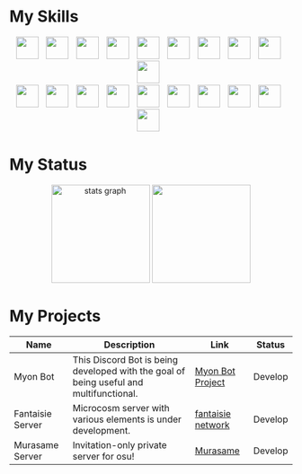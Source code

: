 # My Skills

<div align="center">
  <img src="https://skillicons.dev/icons?i=js" height="40"/>
  <img width="6" />
  <img src="https://skillicons.dev/icons?i=ts" height="40"/>
  <img width="6" />
  <img src="https://skillicons.dev/icons?i=nodejs" height="40"/>
  <img width="6" />
  <img src="https://skillicons.dev/icons?i=py" height="40"/>
  <img width="6" />
  <img src="https://skillicons.dev/icons?i=java"  height="40"/>
  <img width="6" />
  <img src="https://skillicons.dev/icons?i=kotlin"  height="40"/>
  <img width="6" />
  <img src="https://skillicons.dev/icons?i=cs"  height="40"/>
  <img width="6" />
  <img src="https://skillicons.dev/icons?i=go"  height="40"/>
  <img width="6" />
  <img src="https://skillicons.dev/icons?i=dart"  height="40"/>
  <img width="6" />
  <img src="https://skillicons.dev/icons?i=flutter"  height="40"/>
  <img width="6" />
</div>
<div align="center">
  <img src="https://skillicons.dev/icons?i=react" height="40"/>
  <img width="6" />
  <img src="https://skillicons.dev/icons?i=nextjs" height="40"/>
  <img width="6" />
  <img src="https://skillicons.dev/icons?i=remix" height="40"/>
  <img width="6" />
  <img src="https://skillicons.dev/icons?i=bots" height="40"/>
  <img width="6" />
  <img src="https://skillicons.dev/icons?i=fastapi"  height="40"/>
  <img width="6" />
  <img src="https://skillicons.dev/icons?i=unity"  height="40"/>
  <img width="6" />
  <img src="https://skillicons.dev/icons?i=mysql"  height="40"/>
  <img width="6" />
  <img src="https://skillicons.dev/icons?i=docker"  height="40"/>
  <img width="6" />
  <img src="https://skillicons.dev/icons?i=git"  height="40"/>
  <img width="6" />
  <img src="https://skillicons.dev/icons?i=vscode"  height="40"/>
  <img width="6" />
</div>

# My Status

<div align="center">
  <img src="https://github-readme-stats.vercel.app/api?username=namakemono-san&show_icons=true&theme=tokyonight&order=1" height="175" alt="stats graph"  />
  <img src="https://github-readme-stats.vercel.app/api/top-langs?username=namakemono-san&layout=compact&card_width=320&langs_count=6&theme=vue-dark&order=2" height="175" 200="languages graph"  />
</div>

# My Projects

| Name             | Description                                                                            | Link                                                             | Status  |
|------------------|----------------------------------------------------------------------------------------|------------------------------------------------------------------|---------|
| Myon Bot         | This Discord Bot is being developed with the goal of being useful and multifunctional. | [Myon Bot Project](https://github.com/Myon-Bot-Project)          | Develop |
| Fantaisie Server | Microcosm server with various elements is under development.                           | [fantaisie network](https://github.com/FantaisieMinecraftServer) | Develop |
| Murasame Server  | Invitation-only private server for osu!                                                | [Murasame](https://github.com/murasameosu)                       | Develop |
